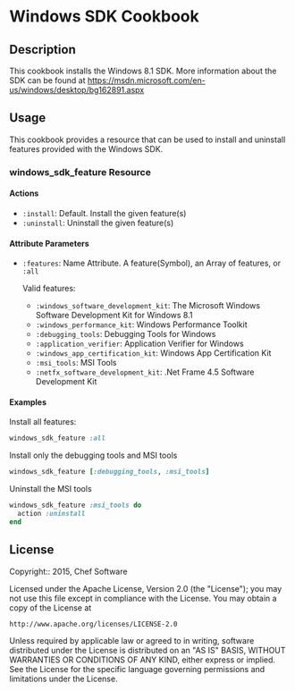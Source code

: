 # Windows SDK Cookbook

## Description
This cookbook installs the Windows 8.1 SDK. More information about the SDK
can be found at https://msdn.microsoft.com/en-us/windows/desktop/bg162891.aspx

## Usage

This cookbook provides a resource that can be used to install and uninstall
features provided with the Windows SDK.

### windows_sdk_feature Resource

#### Actions
- `:install`: Default. Install the given feature(s)
- `:uninstall`: Uninstall the given feature(s)

#### Attribute Parameters
- `:features`: Name Attribute. A feature(Symbol), an Array of features, or `:all`

  Valid features:
  - `:windows_software_development_kit`: The Microsoft Windows Software 
  Development Kit for Windows 8.1
  - `:windows_performance_kit`: Windows Performance Toolkit
  - `:debugging_tools`: Debugging Tools for Windows
  - `:application_verifier`: Application Verifier for Windows
  - `:windows_app_certification_kit`: Windows App Certification Kit
  - `:msi_tools`: MSI Tools
  - `:netfx_software_development_kit`: .Net Frame 4.5 Software Development Kit

#### Examples

Install all features:

```ruby
windows_sdk_feature :all
```

Install only the debugging tools and MSI tools

```ruby
windows_sdk_feature [:debugging_tools, :msi_tools]
```

Uninstall the MSI tools

```ruby
windows_sdk_feature :msi_tools do
  action :uninstall
end
```

## License

Copyright:: 2015, Chef Software

Licensed under the Apache License, Version 2.0 (the "License");
you may not use this file except in compliance with the License.
You may obtain a copy of the License at

    http://www.apache.org/licenses/LICENSE-2.0

Unless required by applicable law or agreed to in writing, software
distributed under the License is distributed on an "AS IS" BASIS,
WITHOUT WARRANTIES OR CONDITIONS OF ANY KIND, either express or implied.
See the License for the specific language governing permissions and
limitations under the License.

